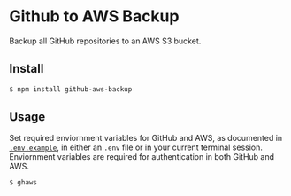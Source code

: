 # Github to AWS Backup

Backup all GitHub repositories to an AWS S3 bucket.

## Install

```sh
$ npm install github-aws-backup
```

## Usage

Set required enviornment variables for GitHub and AWS,
as documented in [`.env.example`](https://github.com/calsupik/github-aws-backup/blob/master/.env.example),
in either an `.env` file or in your current terminal session. Enviornment variables are required for
authentication in both GitHub and AWS.

```sh
$ ghaws
```
